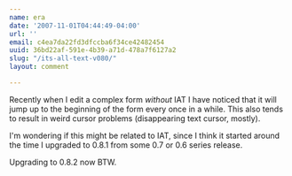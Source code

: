 ```yaml
---
name: era
date: '2007-11-01T04:44:49-04:00'
url: ''
email: c4ea7da22fd3dfccba6f34ce42482454
uuid: 36bd22af-591e-4b39-a71d-478a7f6127a2
slug: "/its-all-text-v080/"
layout: comment

---
```


Recently when I edit a complex form *without* IAT I have noticed that it will jump up to the beginning of the form every once in a while.  This also tends to result in weird cursor problems (disappearing text cursor, mostly).

I'm wondering if this might be related to IAT, since I think it started around the time I upgraded to 0.8.1 from some 0.7 or 0.6 series release.

Upgrading to 0.8.2 now BTW.
